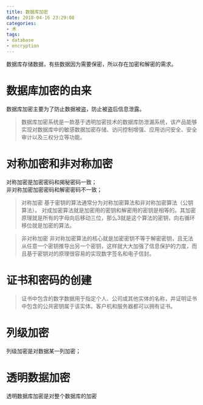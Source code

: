 ```yaml
---
title: 数据库加密
date: 2018-04-16 23:29:08
categories:
- 术
tags:
- database
- encryption
---
```

数据库存储数据，有些数据因为需要保密，所以存在加密和解密的需求。

 # 数据库加密的由来
数据库加密主要为了防止数据被盗，防止被盗后信息泄露。
> 数据库加密系统是一款基于透明加密技术的数据库防泄漏系统，该产品能够实现对数据库中的敏感数据加密存储、访问控制增强、应用访问安全、安全审计以及三权分立等功能。

# 对称加密和非对称加密
对称加密是加密密码和揭秘密码一致；   
非对称加密加密密码和解密密码不一致；   
>对称加密 
基于密钥的算法通常分为对称加密算法和非对称加密算法（公钥算法）。 对成加密算法就是加密用的密钥和解密用的密钥是相等的。其加密原理就是所有的字母向后移动三位，那么3就是这个算法的密钥，向右循环移位就是加密的算法。

>非对称加密 
非对称加密算法的核心就是加密密钥不等于解密密钥，且无法从任意一个密钥推导出另一个密钥，这样就大大加强了信息保护的力度，而且基于密钥对的原理很容易的实现数字签名和电子信封。

# 证书和密码的创建
>证书中包含的数字数据用于指定个人、公司或其他实体的名称，并证明证书中包含的公共密钥属于该实体。客户机和服务器都可以拥有证书。

# 列级加密
列级加密是对数据某一列加密；
# 透明数据加密
透明数据库加密是对整个数据库的加密